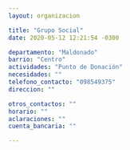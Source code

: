 ```yaml
---
layout: organizacion

title: "Grupo Social"
date: 2020-05-12 12:21:54 -0300

departamento: "Maldonado"
barrio: "Centro"
actividades: "Punto de Donación"
necesidades: ""
telefono_contacto: "098549375"
direccion: ""

otros_contactos: ""
horario: ""
aclaraciones: ""
cuenta_bancaria: ""

---
```

